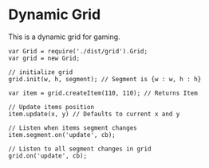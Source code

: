 # Dynamic Grid

This is a dynamic grid for gaming.

    var Grid = require('./dist/grid').Grid;
    var grid = new Grid;
    
    // initialize grid 
    grid.init(w, h, segment); // Segment is {w : w, h : h}
    
    var item = grid.createItem(110, 110); // Returns Item
    
    // Update items position
    item.update(x, y) // Defaults to current x and y
    
    // Listen when items segment changes
    item.segment.on('update', cb);
    
    // Listen to all segment changes in grid
    grid.on('update', cb);

